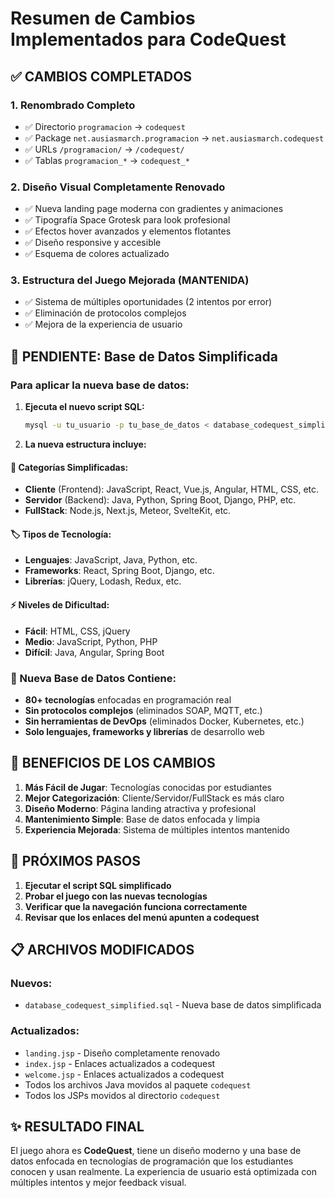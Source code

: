 # Resumen de Cambios Implementados para CodeQuest

## ✅ CAMBIOS COMPLETADOS

### 1. **Renombrado Completo**

- ✅ Directorio `programacion` → `codequest`
- ✅ Package `net.ausiasmarch.programacion` → `net.ausiasmarch.codequest`
- ✅ URLs `/programacion/` → `/codequest/`
- ✅ Tablas `programacion_*` → `codequest_*`

### 2. **Diseño Visual Completamente Renovado**

- ✅ Nueva landing page moderna con gradientes y animaciones
- ✅ Tipografía Space Grotesk para look profesional
- ✅ Efectos hover avanzados y elementos flotantes
- ✅ Diseño responsive y accesible
- ✅ Esquema de colores actualizado

### 3. **Estructura del Juego Mejorada (MANTENIDA)**

- ✅ Sistema de múltiples oportunidades (2 intentos por error)
- ✅ Eliminación de protocolos complejos
- ✅ Mejora de la experiencia de usuario

## 🔄 PENDIENTE: Base de Datos Simplificada

### **Para aplicar la nueva base de datos:**

1. **Ejecuta el nuevo script SQL:**

   ```bash
   mysql -u tu_usuario -p tu_base_de_datos < database_codequest_simplified.sql
   ```

2. **La nueva estructura incluye:**

#### **📂 Categorías Simplificadas:**

- **Cliente** (Frontend): JavaScript, React, Vue.js, Angular, HTML, CSS, etc.
- **Servidor** (Backend): Java, Python, Spring Boot, Django, PHP, etc.
- **FullStack**: Node.js, Next.js, Meteor, SvelteKit, etc.

#### **🏷️ Tipos de Tecnología:**

- **Lenguajes**: JavaScript, Java, Python, etc.
- **Frameworks**: React, Spring Boot, Django, etc.
- **Librerías**: jQuery, Lodash, Redux, etc.

#### **⚡ Niveles de Dificultad:**

- **Fácil**: HTML, CSS, jQuery
- **Medio**: JavaScript, Python, PHP
- **Difícil**: Java, Angular, Spring Boot

### **💾 Nueva Base de Datos Contiene:**

- **80+ tecnologías** enfocadas en programación real
- **Sin protocolos complejos** (eliminados SOAP, MQTT, etc.)
- **Sin herramientas de DevOps** (eliminados Docker, Kubernetes, etc.)
- **Solo lenguajes, frameworks y librerías** de desarrollo web

## 🎯 BENEFICIOS DE LOS CAMBIOS

1. **Más Fácil de Jugar**: Tecnologías conocidas por estudiantes
2. **Mejor Categorización**: Cliente/Servidor/FullStack es más claro
3. **Diseño Moderno**: Página landing atractiva y profesional
4. **Mantenimiento Simple**: Base de datos enfocada y limpia
5. **Experiencia Mejorada**: Sistema de múltiples intentos mantenido

## 🚀 PRÓXIMOS PASOS

1. **Ejecutar el script SQL simplificado**
2. **Probar el juego con las nuevas tecnologías**
3. **Verificar que la navegación funciona correctamente**
4. **Revisar que los enlaces del menú apunten a codequest**

## 📋 ARCHIVOS MODIFICADOS

### **Nuevos:**

- `database_codequest_simplified.sql` - Nueva base de datos simplificada

### **Actualizados:**

- `landing.jsp` - Diseño completamente renovado
- `index.jsp` - Enlaces actualizados a codequest
- `welcome.jsp` - Enlaces actualizados a codequest
- Todos los archivos Java movidos al paquete `codequest`
- Todos los JSPs movidos al directorio `codequest`

## ✨ RESULTADO FINAL

El juego ahora es **CodeQuest**, tiene un diseño moderno y una base de datos enfocada en tecnologías de programación que los estudiantes conocen y usan realmente. La experiencia de usuario está optimizada con múltiples intentos y mejor feedback visual.

